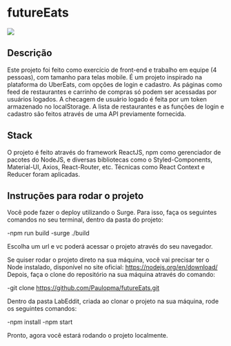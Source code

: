 # futureEats
<img src='https://github.com/Paulopma/futureEats/blob/master/src/assets/images/Capture.JPG?raw=true'>

## Descrição
Este projeto foi feito como exercício de front-end e trabalho em equipe (4 pessoas), com tamanho para telas mobile. É um projeto inspirado na plataforma do UberEats, com opções de login e cadastro. As páginas como feed de restaurantes e carrinho de compras só podem ser acessadas por usuários logados. A checagem de usuário logado é feita por um token armazenado no localStorage. A lista de restaurantes e as funções de login e cadastro são feitos através de uma API previamente fornecida.

## Stack
O projeto é feito através do framework ReactJS, npm como gerenciador de pacotes do NodeJS, e diversas bibliotecas como o Styled-Components, Material-UI, Axios, React-Router, etc. Técnicas como React Context e Reducer foram aplicadas.

## Instruções para rodar o projeto
Você pode fazer o deploy utilizando o Surge. Para isso, faça os seguintes comandos no seu terminal, dentro da pasta do projeto:

-npm run build
-surge ./build

Escolha um url e vc poderá acessar o projeto através do seu navegador.

Se quiser rodar o projeto direto na sua máquina, você vai precisar ter o Node instalado, disponível no site oficial:
https://nodejs.org/en/download/
Depois, faça o clone do repositório na sua máquina através do comando:

-git clone https://github.com/Paulopma/futureEats.git

Dentro da pasta LabEddit, criada ao clonar o projeto na sua máquina, rode os seguintes comandos:

-npm install
-npm start

Pronto, agora você estará rodando o projeto localmente.